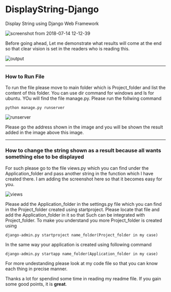 # DisplayString-Django
 Display String using Django Web  Framework 

![screenshot from 2018-07-14 12-12-39](https://user-images.githubusercontent.com/3431730/42721909-1aeab9e2-8760-11e8-9702-71a69e9b0bb2.png)

Before going ahead, Let me demonstrate what results will come at the end so that clear vision is set in the readers who is reading this. 

![output](https://user-images.githubusercontent.com/3431730/42722109-efcdec8a-8763-11e8-89cf-6b958db581eb.png)

---

### How to Run File ###
To run the file please move to main folder which is Project_folder and list the content of this folder. You can use dir command for windows and ls for ubuntu. YOu will find the file manage.py. Please run the follwing command
```
python manage.py runserver
```
![runserver](https://user-images.githubusercontent.com/3431730/42722252-6fdcb10c-8766-11e8-97ce-14eeb0518da5.png)

Please go the address shown in the image and you will be shown the result added in the image above this image.

---

### How to change the string shown as a result because all wants something else to be displayed ###
For such please go to the file views.py which you can find under the Application_folder and pass another string in the function which I have created there. I am adding the screenshot here so that it becomes easy for you.

![views](https://user-images.githubusercontent.com/3431730/42722309-5b164f7a-8767-11e8-8923-4d8516655a37.png)

Please add the Application_folder in the settings.py file which you can find in  the Project_folder created using startproject. Please locate that file and add the Application_folder in it so that Such can be integrated with Project_folder. To make you understand you more Project_folder is created using
```
django-admin.py startproject name_folder(Project_folder in my case)
```
In the same way your application is created using following command
```
django-admin.py startapp name_folder(Application_folder in my case)
```
For more undestanding please look at my code file so that you can know each thing in precise manner.

Thanks a lot for spendind some time in reading my readme file. If you gain some good points, it is **great**.
